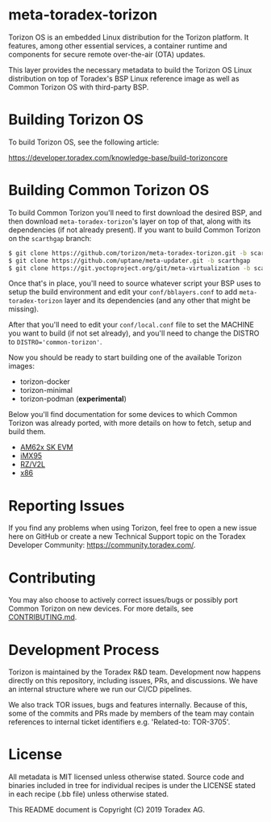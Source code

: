 meta-toradex-torizon
===========================================
Torizon OS is an embedded Linux distribution for the Torizon platform. It
features, among other essential services, a container runtime and components
for secure remote over-the-air (OTA) updates.

This layer provides the necessary metadata to build the Torizon OS Linux
distribution on top of Toradex's BSP Linux reference image as well as Common Torizon OS with third-party BSP.

Building Torizon OS
========
To build Torizon OS, see the following article:

https://developer.toradex.com/knowledge-base/build-torizoncore

Building Common Torizon OS
========
To build Common Torizon you'll need to first download the desired BSP, and then download `meta-toradex-torizon`'s layer on top of that, along with its dependencies (if not already present).
If you want to build Common Torizon on the `scarthgap` branch:
```bash
$ git clone https://github.com/torizon/meta-toradex-torizon.git -b scarthgap-7.x.y
$ git clone https://github.com/uptane/meta-updater.git -b scarthgap
$ git clone https://git.yoctoproject.org/git/meta-virtualization -b scarthgap
```

Once that's in place, you'll need to source whatever script your BSP uses to setup the build environment and edit your `conf/bblayers.conf` to add `meta-toradex-torizon` layer and its dependencies (and any other that might be missing).

After that you'll need to edit your `conf/local.conf` file to set the MACHINE you want to build (if not set already), and you'll need to change the DISTRO to `DISTRO='common-torizon'`.

Now you should be ready to start building one of the available Torizon images:
* torizon-docker
* torizon-minimal
* torizon-podman (**experimental**)

Below you'll find documentation for some devices to which Common Torizon was already ported, with more details on how to fetch, setup and build them.

* [AM62x SK EVM](./docs/README-ti.md)
* [iMX95](./docs/README-imx95.md)
* [RZ/V2L](./docs/README-rzv2l.md)
* [x86](./docs/README-x86.md)

Reporting Issues
================
If you find any problems when using Torizon, feel free to open a new issue here on GitHub or create a new Technical Support topic on the Toradex Developer Community: https://community.toradex.com/.

Contributing
============
You may also choose to actively correct issues/bugs or possibly port Common Torizon on new devices. For more details, see [CONTRIBUTING.md](./docs/CONTRIBUTING.md).

Development Process
===================
Torizon is maintained by the Toradex R&D team. Development now happens directly on this repository, including issues, PRs, and discussions. We have an internal structure where we run our CI/CD pipelines.

We also track TOR issues, bugs and features internally. Because of this, some of the commits and PRs made by members of the team may contain references to internal ticket identifiers e.g. 'Related-to: TOR-3705'.

License
=======
All metadata is MIT licensed unless otherwise stated. Source code and
binaries included in tree for individual recipes is under the LICENSE
stated in each recipe (.bb file) unless otherwise stated.

This README document is Copyright (C) 2019 Toradex AG.
